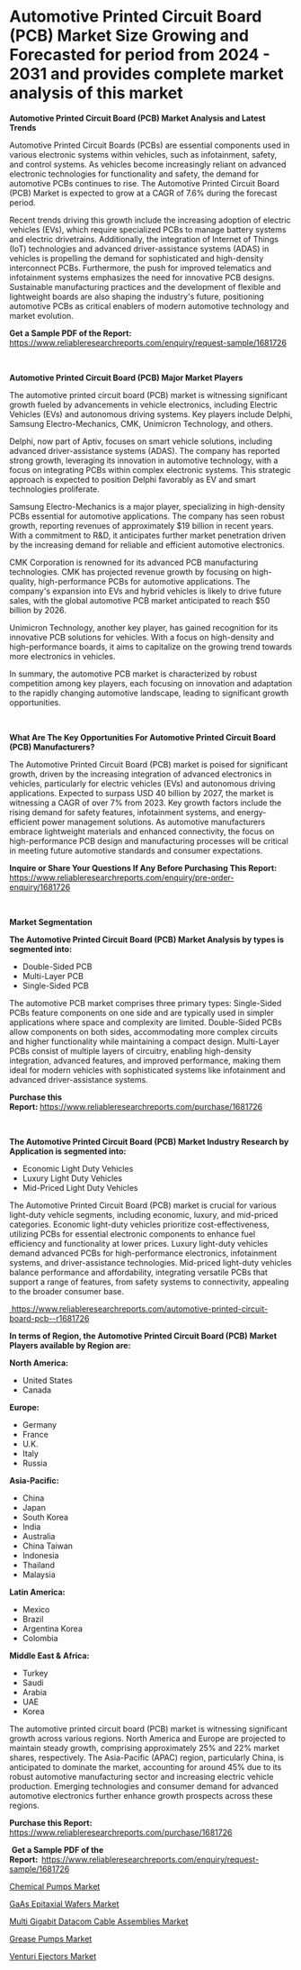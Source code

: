<p><h1>Automotive Printed Circuit Board (PCB) Market Size Growing and Forecasted for period from 2024 - 2031 and provides complete market analysis of this market</h1></p><p><strong>Automotive Printed Circuit Board (PCB) Market Analysis and Latest Trends</strong></p>
<p><p>Automotive Printed Circuit Boards (PCBs) are essential components used in various electronic systems within vehicles, such as infotainment, safety, and control systems. As vehicles become increasingly reliant on advanced electronic technologies for functionality and safety, the demand for automotive PCBs continues to rise. The Automotive Printed Circuit Board (PCB) Market is expected to grow at a CAGR of 7.6% during the forecast period. </p><p>Recent trends driving this growth include the increasing adoption of electric vehicles (EVs), which require specialized PCBs to manage battery systems and electric drivetrains. Additionally, the integration of Internet of Things (IoT) technologies and advanced driver-assistance systems (ADAS) in vehicles is propelling the demand for sophisticated and high-density interconnect PCBs. Furthermore, the push for improved telematics and infotainment systems emphasizes the need for innovative PCB designs. Sustainable manufacturing practices and the development of flexible and lightweight boards are also shaping the industry's future, positioning automotive PCBs as critical enablers of modern automotive technology and market evolution.</p></p>
<p><strong>Get a Sample PDF of the Report:&nbsp;</strong> <a href="https://www.reliableresearchreports.com/enquiry/request-sample/1681726?utm_campaign=1333&utm_medium=2&utm_source=Github&utm_content=ia&utm_term=01102024&utm_id=automotive-printed-circuit-board-pcb">https://www.reliableresearchreports.com/enquiry/request-sample/1681726</a></p>
<p>&nbsp;</p>
<p><strong>Automotive Printed Circuit Board (PCB) Major Market Players</strong></p>
<p><p>The automotive printed circuit board (PCB) market is witnessing significant growth fueled by advancements in vehicle electronics, including Electric Vehicles (EVs) and autonomous driving systems. Key players include Delphi, Samsung Electro-Mechanics, CMK, Unimicron Technology, and others.</p><p>Delphi, now part of Aptiv, focuses on smart vehicle solutions, including advanced driver-assistance systems (ADAS). The company has reported strong growth, leveraging its innovation in automotive technology, with a focus on integrating PCBs within complex electronic systems. This strategic approach is expected to position Delphi favorably as EV and smart technologies proliferate.</p><p>Samsung Electro-Mechanics is a major player, specializing in high-density PCBs essential for automotive applications. The company has seen robust growth, reporting revenues of approximately $19 billion in recent years. With a commitment to R&D, it anticipates further market penetration driven by the increasing demand for reliable and efficient automotive electronics.</p><p>CMK Corporation is renowned for its advanced PCB manufacturing technologies. CMK has projected revenue growth by focusing on high-quality, high-performance PCBs for automotive applications. The company's expansion into EVs and hybrid vehicles is likely to drive future sales, with the global automotive PCB market anticipated to reach $50 billion by 2026.</p><p>Unimicron Technology, another key player, has gained recognition for its innovative PCB solutions for vehicles. With a focus on high-density and high-performance boards, it aims to capitalize on the growing trend towards more electronics in vehicles.</p><p>In summary, the automotive PCB market is characterized by robust competition among key players, each focusing on innovation and adaptation to the rapidly changing automotive landscape, leading to significant growth opportunities.</p></p>
<p>&nbsp;</p>
<p><strong>What Are The Key Opportunities For Automotive Printed Circuit Board (PCB) Manufacturers?</strong></p>
<p><p>The Automotive Printed Circuit Board (PCB) market is poised for significant growth, driven by the increasing integration of advanced electronics in vehicles, particularly for electric vehicles (EVs) and autonomous driving applications. Expected to surpass USD 40 billion by 2027, the market is witnessing a CAGR of over 7% from 2023. Key growth factors include the rising demand for safety features, infotainment systems, and energy-efficient power management solutions. As automotive manufacturers embrace lightweight materials and enhanced connectivity, the focus on high-performance PCB design and manufacturing processes will be critical in meeting future automotive standards and consumer expectations.</p></p>
<p><strong>Inquire or Share Your Questions If Any Before Purchasing This Report:</strong> <a href="https://www.reliableresearchreports.com/enquiry/pre-order-enquiry/1681726?utm_campaign=1333&utm_medium=2&utm_source=Github&utm_content=ia&utm_term=01102024&utm_id=automotive-printed-circuit-board-pcb">https://www.reliableresearchreports.com/enquiry/pre-order-enquiry/1681726</a></p>
<p>&nbsp;</p>
<p><strong>Market Segmentation</strong></p>
<p><strong>The Automotive Printed Circuit Board (PCB) Market Analysis by types is segmented into:</strong></p>
<p><ul><li>Double-Sided PCB</li><li>Multi-Layer PCB</li><li>Single-Sided PCB</li></ul></p>
<p><p>The automotive PCB market comprises three primary types: Single-Sided PCBs feature components on one side and are typically used in simpler applications where space and complexity are limited. Double-Sided PCBs allow components on both sides, accommodating more complex circuits and higher functionality while maintaining a compact design. Multi-Layer PCBs consist of multiple layers of circuitry, enabling high-density integration, advanced features, and improved performance, making them ideal for modern vehicles with sophisticated systems like infotainment and advanced driver-assistance systems.</p></p>
<p><strong>Purchase this Report:&nbsp;</strong><a href="https://www.reliableresearchreports.com/purchase/1681726?utm_campaign=1333&utm_medium=2&utm_source=Github&utm_content=ia&utm_term=01102024&utm_id=automotive-printed-circuit-board-pcb">https://www.reliableresearchreports.com/purchase/1681726</a></p>
<p>&nbsp;</p>
<p><strong>The Automotive Printed Circuit Board (PCB) Market Industry Research by Application is segmented into:</strong></p>
<p><ul><li>Economic Light Duty Vehicles</li><li>Luxury Light Duty Vehicles</li><li>Mid-Priced Light Duty Vehicles</li></ul></p>
<p><p>The Automotive Printed Circuit Board (PCB) market is crucial for various light-duty vehicle segments, including economic, luxury, and mid-priced categories. Economic light-duty vehicles prioritize cost-effectiveness, utilizing PCBs for essential electronic components to enhance fuel efficiency and functionality at lower prices. Luxury light-duty vehicles demand advanced PCBs for high-performance electronics, infotainment systems, and driver-assistance technologies. Mid-priced light-duty vehicles balance performance and affordability, integrating versatile PCBs that support a range of features, from safety systems to connectivity, appealing to the broader consumer base.</p></p>
<p><a href="https://www.reliableresearchreports.com/automotive-printed-circuit-board-pcb--r1681726?utm_campaign=1333&utm_medium=2&utm_source=Github&utm_content=ia&utm_term=01102024&utm_id=automotive-printed-circuit-board-pcb">&nbsp;https://www.reliableresearchreports.com/automotive-printed-circuit-board-pcb--r1681726</a></p>
<p><strong>In terms of Region, the Automotive Printed Circuit Board (PCB) Market Players available by Region are:</strong></p>
<p>
    <p> <strong> North America: </strong>
        <ul>
            <li>United States</li>
            <li>Canada</li>
        </ul>
        </p> 
    <p> <strong> Europe: </strong>
        <ul>
            <li>Germany</li>
            <li>France</li>
            <li>U.K.</li>
            <li>Italy</li>
            <li>Russia</li>
        </ul>
        </p> 
    <p> <strong> Asia-Pacific: </strong>
        <ul>
            <li>China</li>
            <li>Japan</li>
            <li>South Korea</li>
            <li>India</li>
            <li>Australia</li>
            <li>China Taiwan</li>
            <li>Indonesia</li>
            <li>Thailand</li>
            <li>Malaysia</li>
        </ul>
        </p> 
    <p> <strong> Latin America: </strong>
        <ul>
            <li>Mexico</li>
            <li>Brazil</li>
            <li>Argentina Korea</li>
            <li>Colombia</li>
        </ul>
        </p> 
    <p> <strong> Middle East & Africa: </strong>
        <ul>
            <li>Turkey</li>
            <li>Saudi</li>
            <li>Arabia</li>
            <li>UAE</li>
            <li>Korea</li>
        </ul>
    </p>
    </p>
<p><p>The automotive printed circuit board (PCB) market is witnessing significant growth across various regions. North America and Europe are projected to maintain steady growth, comprising approximately 25% and 22% market shares, respectively. The Asia-Pacific (APAC) region, particularly China, is anticipated to dominate the market, accounting for around 45% due to its robust automotive manufacturing sector and increasing electric vehicle production. Emerging technologies and consumer demand for advanced automotive electronics further enhance growth prospects across these regions.</p></p>
<p><strong>Purchase this Report: </strong><a href="https://www.reliableresearchreports.com/purchase/1681726?utm_campaign=1333&utm_medium=2&utm_source=Github&utm_content=ia&utm_term=01102024&utm_id=automotive-printed-circuit-board-pcb">https://www.reliableresearchreports.com/purchase/1681726</a></p>
<p>&nbsp;<strong>Get a Sample PDF of the Report:&nbsp;&nbsp;</strong><a href="https://www.reliableresearchreports.com/enquiry/request-sample/1681726?utm_campaign=1333&utm_medium=2&utm_source=Github&utm_content=ia&utm_term=01102024&utm_id=automotive-printed-circuit-board-pcb">https://www.reliableresearchreports.com/enquiry/request-sample/1681726</a></p>
<p><strong></strong></p>
<p><p><a href="https://www.linkedin.com/pulse/global-chemical-pumps-market-size-trends-analysis-regional-8a8if?utm_campaign=1333&utm_medium=2&utm_source=Github&utm_content=ia&utm_term=01102024&utm_id=automotive-printed-circuit-board-pcb">Chemical Pumps Market</a></p><p><a href="https://issuu.com/reportprime-2/docs/gaas-epitaxial-wafers-market-size-2_0ff11326961848?utm_campaign=1333&utm_medium=2&utm_source=Github&utm_content=ia&utm_term=01102024&utm_id=automotive-printed-circuit-board-pcb">GaAs Epitaxial Wafers Market</a></p><p><a href="https://issuu.com/reportprime-2/docs/multi-gigabit-datacom-cable-assembl_1a1b94d9ffcaed?utm_campaign=1333&utm_medium=2&utm_source=Github&utm_content=ia&utm_term=01102024&utm_id=automotive-printed-circuit-board-pcb">Multi Gigabit Datacom Cable Assemblies Market</a></p><p><a href="https://www.linkedin.com/pulse/global-grease-pumps-industry-research-report-competitive-3xnuf?utm_campaign=1333&utm_medium=2&utm_source=Github&utm_content=ia&utm_term=01102024&utm_id=automotive-printed-circuit-board-pcb">Grease Pumps Market</a></p><p><a href="https://www.linkedin.com/pulse/future-ready-strategic-insights-global-venturi-ejectors-market-ds5af?utm_campaign=1333&utm_medium=2&utm_source=Github&utm_content=ia&utm_term=01102024&utm_id=automotive-printed-circuit-board-pcb">Venturi Ejectors Market</a></p></p>